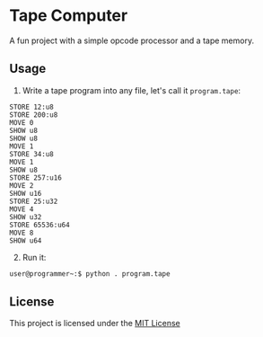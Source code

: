 # Tape Computer

A fun project with a simple opcode processor and a tape memory.

## Usage

1. Write a tape program into any file, let's call it `program.tape`:

```
STORE 12:u8
STORE 200:u8
MOVE 0
SHOW u8
SHOW u8
MOVE 1
STORE 34:u8
MOVE 1
SHOW u8
STORE 257:u16
MOVE 2
SHOW u16
STORE 25:u32
MOVE 4
SHOW u32
STORE 65536:u64
MOVE 8
SHOW u64
```

2. Run it:

```bash
user@programmer~:$ python . program.tape
```

## License

This project is licensed under the [MIT License](https://github.com/frankhart2018/tape-computer/blob/master/LICENSE.md)